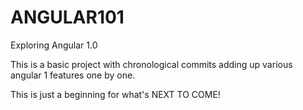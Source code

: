# ANGULAR101
Exploring Angular 1.0

This is a basic project with chronological commits adding up various angular 1 features one by one. 

This is just a beginning for what's NEXT TO COME!
